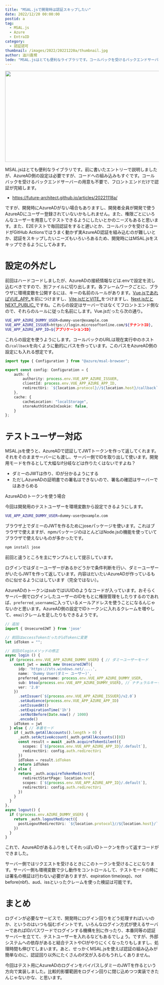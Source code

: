 ```yaml
---
title: "MSAL.jsで開発時は認証スキップしたい"
date: 2022/12/20 00:00:00
postid: a
tag:
  - MSAL.js
  - Azure
  - EntraID
category:
  - 認証認可
thumbnail: /images/2022/20221220a/thumbnail.jpg
author: 澁川喜規
lede: "MSAL.jsはとても便利なライブラリです。コールバックを受けるバックエンドサーバーの用意も不要で、フロントエンドだけで認証が完結します。ですが、開発時にAzureADがない場合もありますし、開発者全員が開発で使うAzureADにユーザー登録されていないかもしれません。"
---
```


<img src="/images/2022/20221220a/azuread.jpg" alt="" width="700" height="298">

MSAL.jsはとても便利なライブラリです。前に書いたエントリーで説明しましたが、AzureAD側の設定は必要ですが、コードへの組み込みもすぐです。コールバックを受けるバックエンドサーバーの用意も不要で、フロントエンドだけで認証が完結します。

* https://future-architect.github.io/articles/20221118a/

ですが、開発時にAzureADがない場合もありますし、開発者全員が開発で使うAzureADにユーザー登録されていないかもしれません。また、権限ごとにいろんなユーザーを用意してテストできるようにしたいとかのニーズもあると思います。また、E2Eテストで毎回認証をすると遅いとか、コールバックを受けるコードがGitHub Actionsではうまく動かず実AzureAD認証を組み込むのが難しいとか、認証をスキップしたいニーズもいろいろあるため、開発時にはMSAL.jsをスキップできるようにしてみます。

# 設定の外だし

前回はハードコードしましたが、AzureADの接続情報などは.envで設定を流し込むべきですので、別ファイルに切り出します。各フレームワークごとに、ブラウザに環境変数を公開するには、キーの名前のルールがあります。[Vue.jsであればVUE_APP_](https://cli.vuejs.org/guide/mode-and-env.html)を前につけますし、[Vite.jsだとVITE_](https://ja.vitejs.dev/guide/env-and-mode.html)をつけますし、[Next.jsだとNEXT_PUBLIC_](https://nextjs.org/docs/basic-features/environment-variables)ですね。これらの設定はサーバーではなくてフロントエンド側なので、それらのルールに従った名前にします。Vue.jsだったら次の通り。

```bash .env
VUE_APP_AZURE_DUMMY_USER=dummy-user@example.com
VUE_APP_AZURE_ISSUER=https://login.microsoftonline.com/${テナントID},
VUE_APP_AZURE_APP_ID=${アプリケーションID}
```

これらの設定を使うようにします。コールバックのURLは現在実行中のホストの`/callback`を向くように動的にパスを作っています。このパスをAzureAD側の設定にも入れる想定です。

```ts authConfig.ts
import type { Configuration } from "@azure/msal-browser";

export const config: Configuration = {
    auth: {
        authority: process.env.VUE_APP_AZURE_ISSUER,
        clientId: process.env.VUE_APP_AZURE_APP_ID,
        redirectUri: `${location.protocol}//${location.host}/callback`
    },
    cache: {
        cacheLocation: "localStorage",
        storeAuthStateInCookie: false,
    }
};
```

# テストユーザー対応

MSAL.jsを使うと、AzureADで認証してJWTトークンを作って返してくれます。それをそのままサーバーにも渡し、サーバー側でIDを取り出して使います。開発用モードを作るとして大幅なif分岐などは作りたくはないですよね？

* ダミーのJWTは作り、IDが分かるようにする
* ただしAzureADの証明書での署名はできないので、署名の確認はサーバーではあきらめる

AzureADのトークンを使う場合

今回は開発用のテストユーザーを環境変数から設定できるようにします。

```bash .env.development
VUE_APP_AZURE_DUMMY_USER=dummy-user@example.com
```

ブラウザ上でダミーのJWTを作るためにjoseパッケージを使います。これはブラウザで使えますが、npmパッケージのほとんどはNode.jsの機能を使っていてブラウザで使えないものが多かったです。

```bash
npm install jose
```

前回と違うところを主にサンプルとして提示しています。

ログインではダミーユーザーがあるかどうかで条件判断を行い、ダミーユーザーがいたらJWTを作って返しています。内容はだいたいAzureADが作っているものに似せるようにはしています（完全ではない）。

AzureADのトークンはsubではUUIDのようなコードが入っています。おそらくサーバー側でログインしたユーザーのIDをもとに権限管理をしたりするのであれば、`preferred_username`に入っているメールアドレスを使うことになるんじゃないかと思います。AzureAD側の設定でIDトークンに入れるクレームを増やして、`email`クレームを足したりもできるようです。

```ts authPlugin
// 追加
import { UnsecuredJWT } from 'jose'

// 前回はaccessTokenだったがidTokenに変更
let idToken = "";

// 前回のloginメソッドの修正
async login () {
  if (process.env.VUE_APP_AZURE_DUMMY_USER) { // ダミーユーザーモード
    const jwt = await new UnsecuredJWT({
      idp: 'https://sts.windows.net/....',
      name: 'Dummy User(ダミー ユーザー)',
      preferred_username: process.env.VUE_APP_AZURE_DUMMY_USER,
      sub: btoa(process.env.VUE_APP_AZURE_DUMMY_USER), // ナチュラルキーっぽくする
      ver: '2.0'
    })
      .setIssuer(`${process.env.VUE_APP_AZURE_ISSUER}/v2.0`)
      .setAudience(process.env.VUE_APP_AZURE_APP_ID)
      .setIssuedAt()
      .setExpirationTime('1h')
      .setNotBefore(Date.now() / 1000)
      .encode()
    idToken = jwt
  } else { // 本番モード
    if (_auth.getAllAccounts().length > 0) {
      _auth.setActiveAccount(_auth.getAllAccounts()[0])
      const result = await _auth.acquireTokenSilent({
        scopes: [`${process.env.VUE_APP_AZURE_APP_ID}/.default`],
        redirectUri: config.auth.redirectUri
      })
      idToken = result.idToken
      return idToken
    } else {
      return _auth.acquireTokenRedirect({
        redirectStartPage: location.href,
        scopes: [`${process.env.VUE_APP_AZURE_APP_ID}/.default`],
        redirectUri: config.auth.redirectUri
      })
    }
  }
},
async logout() {
  if (!process.env.AZURE_DUMMY_USER) {
    return _auth.logoutRedirect({
      postLogoutRedirectUri: `${location.protocol}//${location.host}/`
    })
  }
}
```

これで、AzureADがあるふりをしてそれっぽいIDトークンを作って返すコードができました。

サーバー側ではリクエストを受けるときにこのトークンを受けることになります。サーバー側も環境変数で少し動作をコントロールして、テストモードの時には署名の検証は行わない必要がありますが、expiration time(exp)、not before(nbf)、aud、issといったクレームを使った検証は可能です。

# まとめ

ログインが必要なサービスで、開発時にログイン回りをどう処理すればいいのか、というのはいつも悩むポイントです。いろんなログイン方式が使えるサーバーであればID/パスワードでログインする機構を別に作ったり、本番同等の認証サーバーを立てて、テストユーザーを入れるなどもあるでしょう。ですが、外部システムへの依存があると結合テストやCIがやりにくくなったりもしますし、処理時間も伸びてしまいます。あと、せっかくMSAL.jsを使えば認証の組み込みが簡単なのに、認証回り以外にたくさんのif文が入るのもうれしくありません。

今回はテスト用にAzureADのログインをバイパスしダミーのJWTを作るという方向で実装しました。比較的影響範囲をログイン回りに閉じ込めつつ実装できたんじゃないかな、と思います。
